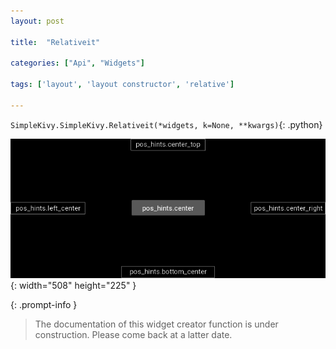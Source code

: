 ```yaml
---
layout: post

title:  "Relativeit"

categories: ["Api", "Widgets"]

tags: ['layout', 'layout constructor', 'relative']

---
```

`SimpleKivy.SimpleKivy.Relativeit(*widgets, k=None, **kwargs)`{: .python}


![Relativeit.png](assets/img/docs/Relativeit.png){: width="508" height="225" }


{: .prompt-info }

> The documentation of this widget creator function is under construction. Please come back at a latter date.
